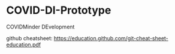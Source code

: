 # COVID-DI-Prototype
COVIDMinder DEvelopment

github cheatsheet: https://education.github.com/git-cheat-sheet-education.pdf 

